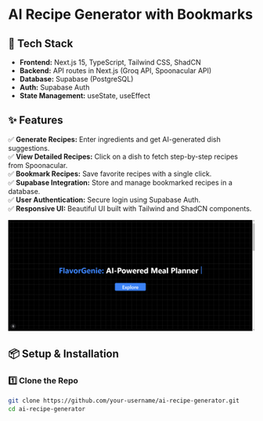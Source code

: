 # **AI Recipe Generator with Bookmarks**  

## 🚀 Tech Stack  
- **Frontend:** Next.js 15, TypeScript, Tailwind CSS, ShadCN  
- **Backend:** API routes in Next.js (Groq API, Spoonacular API)  
- **Database:** Supabase (PostgreSQL)  
- **Auth:** Supabase Auth  
- **State Management:** useState, useEffect  

## ✨ Features  
✅ **Generate Recipes:** Enter ingredients and get AI-generated dish suggestions.  
✅ **View Detailed Recipes:** Click on a dish to fetch step-by-step recipes from Spoonacular.  
✅ **Bookmark Recipes:** Save favorite recipes with a single click.  
✅ **Supabase Integration:** Store and manage bookmarked recipes in a database.  
✅ **User Authentication:** Secure login using Supabase Auth.  
✅ **Responsive UI:** Beautiful UI built with Tailwind and ShadCN components.  


![alt text](image-1.png)

## 📦 Setup & Installation  

### 1️⃣ Clone the Repo  
```bash
git clone https://github.com/your-username/ai-recipe-generator.git
cd ai-recipe-generator
